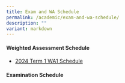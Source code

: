 ```yaml
---
title: Exam and WA Schedule
permalink: /academic/exam-and-wa-schedule/
description: ""
variant: markdown
---
```

#### Weighted Assessment Schedule

* [2024 Term 1 WA1 Schedule](https://docs.google.com/spreadsheets/d/1II6U6rWX37tEyEHMYWlcV0CIRIPn2zi_KUhYKnSw8Mg/edit?usp=sharing)

#### Examination  Schedule